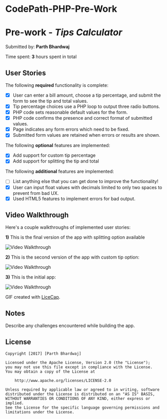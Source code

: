 # CodePath-PHP-Pre-Work
# Pre-work - *Tips Calculator*

Submitted by: **Parth Bhardwaj**

Time spent: **3** hours spent in total

## User Stories

The following **required** functionality is complete:
* [X] User can enter a bill amount, choose a tip percentage, and submit the form to see the tip and total values.
* [X] Tip percentage choices use a PHP loop to output three radio buttons.
* [X] PHP code sets reasonable default values for the form.
* [X] PHP code confirms the presence and correct format of submitted values.
* [X] Page indicates any form errors which need to be fixed.
* [X] Submitted form values are retained when errors or results are shown.

The following **optional** features are implemented:
* [X] Add support for custom tip percentage
* [X] Add support for splitting the tip and total

The following **additional** features are implemented:

* [ ] List anything else that you can get done to improve the functionality!
* [X] User can input float values with decimals limited to only two spaces to prevent from bad UX.
* [X] Used HTML5 features to implement errors for bad output.

## Video Walkthrough

Here's a couple walkthroughs of implemented user stories:

**1)** This is the final version of the app with splitting option available

<img src='http://i.imgur.com/912hWwK.gif' title='Video Walkthrough' width='' alt='Video Walkthrough' />

**2)** This is the second version of the app with custom tip option:

<img src='http://i.imgur.com/V4P61Ns.gif' title='Video Walkthrough' width='' alt='Video Walkthrough' />

**3)** This is the initial app:

<img src='http://i.imgur.com/O0dfn1n.gif' title='Video Walkthrough' width='' alt='Video Walkthrough' />

GIF created with [LiceCap](http://www.cockos.com/licecap/).

## Notes

Describe any challenges encountered while building the app.

## License

    Copyright [2017] [Parth Bhardwaj]

    Licensed under the Apache License, Version 2.0 (the "License");
    you may not use this file except in compliance with the License.
    You may obtain a copy of the License at

        http://www.apache.org/licenses/LICENSE-2.0

    Unless required by applicable law or agreed to in writing, software
    distributed under the License is distributed on an "AS IS" BASIS,
    WITHOUT WARRANTIES OR CONDITIONS OF ANY KIND, either express or implied.
    See the License for the specific language governing permissions and
    limitations under the License.
